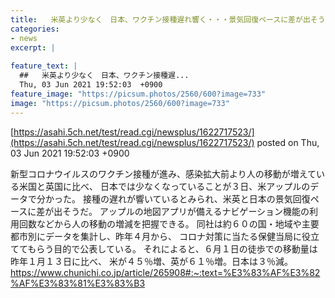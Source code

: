 ```yaml
---
title:   米英より少なく　日本、ワクチン接種遅れ響く・・・景気回復ペースに差が出そうだ  
categories:
- news
excerpt: |
  
feature_text: |
  ##   米英より少なく　日本、ワクチン接種遅...
  Thu, 03 Jun 2021 19:52:03  +0900
feature_image: "https://picsum.photos/2560/600?image=733"
image: "https://picsum.photos/2560/600?image=733"
---
```


[https://asahi.5ch.net/test/read.cgi/newsplus/1622717523/](https://asahi.5ch.net/test/read.cgi/newsplus/1622717523/)
posted on Thu, 03 Jun 2021 19:52:03  +0900

<!--more-->

新型コロナウイルスのワクチン接種が進み、感染拡大前より人の移動が増えている米国と英国に比べ、 日本では少なくなっていることが３日、米アップルのデータで分かった。 接種の遅れが響いているとみられ、米英と日本の景気回復ペースに差が出そうだ。 アップルの地図アプリが備えるナビゲーション機能の利用回数などから人の移動の増減を把握できる。 同社は約６０の国・地域や主要都市別にデータを集計し、昨年４月から、 コロナ対策に当たる保健当局に役立ててもらう目的で公表している。 それによると、６月１日の徒歩での移動量は昨年１月１３日に比べ、 米が４５％増、英が６１％増。日本は３％減。 https://www.chunichi.co.jp/article/265908#:~:text=%E3%83%AF%E3%82%AF%E3%83%81%E3%83%B3
